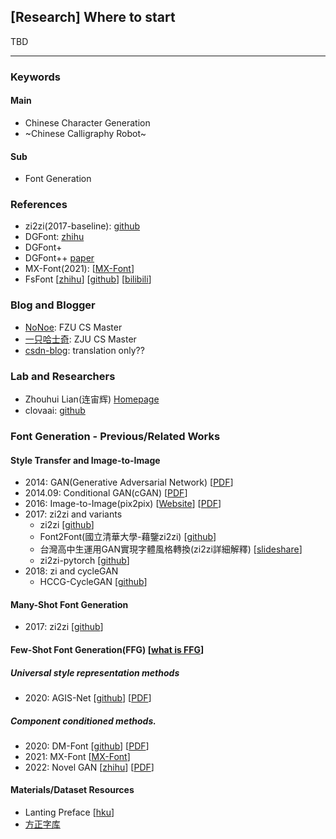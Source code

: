 ## [Research] Where to start

TBD

---

### Keywords
#### Main
- Chinese Character Generation
- ~Chinese Calligraphy Robot~
#### Sub
- Font Generation

### References
- zi2zi(2017-baseline): [github](https://github.com/kaonashi-tyc/zi2zi)
- DGFont: [zhihu](https://zhuanlan.zhihu.com/p/463907942)
- DGFont+ 
- DGFont++ [paper](https://arxiv.org/pdf/2212.14742.pdf)
- MX-Font(2021): [[MX-Font](https://arxiv.org/abs/2104.00887)]
- FsFont  [[zhihu](https://zhuanlan.zhihu.com/p/542389717)] [[github](https://github.com/tlc121/FsFont)] [[bilibili](https://www.bilibili.com/video/BV1214y1s7f1/?vd_source=03224d15f9fd3398cab46fd1efc2a018)]

### Blog and Blogger
- [NoNoe](https://www.cnblogs.com/Stareven233/): FZU CS Master
- [一只哈士奇](https://www.zhihu.com/people/shuo-shuo-3-41/posts): ZJU CS Master
- [csdn-blog](https://blog.csdn.net/m0_61985580/category_11924489.html): translation only??

### Lab and Researchers
- Zhouhui Lian(连宙辉) [Homepage](https://www.icst.pku.edu.cn/zlian/)
- clovaai: [github](https://github.com/clovaai/fewshot-font-generation)

### Font Generation - Previous/Related Works
#### Style Transfer and Image-to-Image
  - 2014: GAN(Generative Adversarial Network) [[PDF](https://arxiv.org/abs/1406.2661)]
  - 2014.09: Conditional GAN(cGAN) [[PDF](https://arxiv.org/abs/1411.1784)]
  - 2016: Image-to-Image(pix2pix) [[Website](https://phillipi.github.io/pix2pix/)] [[PDF](https://arxiv.org/abs/1611.07004)]
  - 2017: zi2zi and variants
    - zi2zi [[github](https://github.com/kaonashi-tyc/zi2zi)]
    - Font2Font(國立清華大學-藉鑒zi2zi) [[github](https://github.com/yunchenlo/Font2Font)]
    - 台灣高中生運用GAN實現字體風格轉換(zi2zi詳細解釋) [[slideshare](https://www.slideshare.net/cnanews/gan-137298578)]
    - zi2zi-pytorch [[github](https://github.com/kaonashi-tyc/zi2zi)]
  - 2018: zi and cycleGAN
    - HCCG-CycleGAN [[github](https://github.com/changebo/HCCG-CycleGAN)]

#### Many-Shot Font Generation
  - 2017: zi2zi [[github](https://github.com/kaonashi-tyc/zi2zi)]

#### Few-Shot Font Generation(FFG) [[what is FFG](https://arxiv.org/abs/2104.00887)]
##### Universal style representation methods
  - 2020: AGIS-Net [[github](https://github.com/hologerry/AGIS-Net)] [[PDF](https://arxiv.org/abs/1910.04987)]

##### Component conditioned methods.
  - 2020: DM-Font [[github](https://github.com/clovaai/dmfont)] [[PDF](https://arxiv.org/abs/2005.10510)]
  - 2021: MX-Font [[MX-Font](https://arxiv.org/abs/2104.00887)]
  - 2022: Novel GAN [[zhihu](https://zhuanlan.zhihu.com/p/542389717)] [[PDF](https://arxiv.org/abs/2205.09965)]

#### Materials/Dataset Resources
  - Lanting Preface [[hku](https://learning.hku.hk/ccch9051/group-24/items/show/34)]
  - [方正字库](https://www.foundertype.com/index.php/FindFont/index)